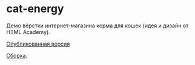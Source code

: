 # cat-energy

Демо вёрстки интернет-магазина корма для кошек (идея и дизайн от HTML Academy).

[Опубликованная версия](https://efiand.github.io/cat-energy)

[Сборка](https://github.com/efiand/vite-boilerplate).
